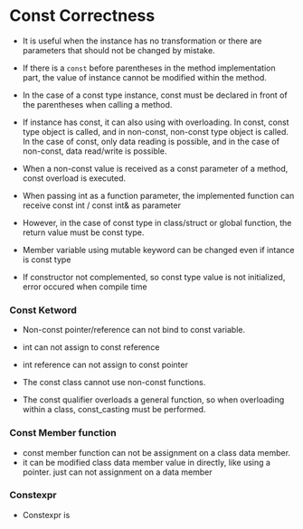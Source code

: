 # Const Correctness

* It is useful when the instance has no transformation or there are parameters that should not be changed by mistake.
* If there is a `const` before parentheses in the method implementation part, the value of instance cannot be modified within the method.
  
* In the case of a const type instance, const must be declared in front of the parentheses when calling a method.
  
  
  



* If instance has const, it can also using with overloading. In const, const type object is called, and in non-const, non-const  type object is called.  In the case of const, only data reading is possible, and in the case of non-const, data read/write is possible.

* When a non-const value is received as a const parameter of a method, const overload is executed.



* When passing int as a function parameter, the implemented function can receive const int / const int& as parameter
* However, in the case of const type in class/struct or global function, the return value must be const type.



* Member variable using mutable keyword can be changed even if intance is const type
*  If constructor not complemented, so const type value is not initialized, error occured when compile time



### Const Ketword

* Non-const pointer/reference can not bind to const variable.



* int can not assign to const reference
* int reference can not assign to const pointer



* The const class cannot use non-const functions.

* The const qualifier overloads a general function, so when overloading within a class, const_casting must be performed.




### Const Member function

* const member function can not be assignment on a class data member.
* it can be modified class data member value in directly, like using a pointer. just can not assignment on a data member



### Constexpr

* Constexpr is 



